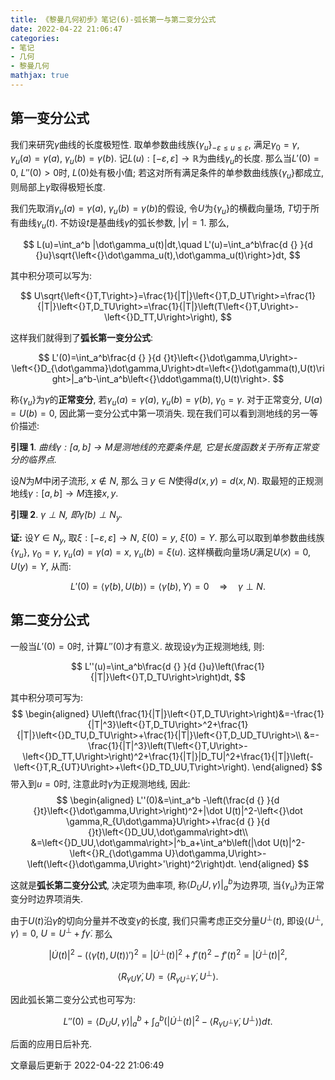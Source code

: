 ```yaml
---
title: 《黎曼几何初步》笔记(6)-弧长第一与第二变分公式
date: 2022-04-22 21:06:47
categories: 
- 笔记
- 几何
- 黎曼几何
mathjax: true
---
```


第一变分公式
------------

我们来研究$\gamma$曲线的长度极短性.
取单参数曲线族$\{\gamma_u\}_{-\varepsilon\le u\le \varepsilon},$
满足$\gamma_0=\gamma,$ $\gamma_u(a)=\gamma(a),$ $\gamma_u(b)=\gamma(b).$
记$L(u):[-\varepsilon,\varepsilon]\rightarrow \mathbb{R}$为曲线$\gamma_u$的长度.
那么当$L'(0)=0,$ $L''(0)>0$时, $L(0)$处有极小值;
若这对所有满足条件的单参数曲线族$\{\gamma_u\}$都成立,
则局部上$\gamma$取得极短长度.

我们先取消$\gamma_u(a)=\gamma(a),$ $\gamma_u(b)=\gamma(b)$的假设,
令$U$为$\{\gamma_u\}$的横截向量场, $T$切于所有曲线$\gamma_u(t).$
不妨设$t$是基曲线$\gamma$的弧长参数, $|\dot\gamma|=1.$ 那么,



$$
L(u)=\int_a^b |\dot\gamma_u(t)|dt,\quad L'(u)=\int_a^b\frac{d {} }{d {}u}\sqrt{\left<{}\dot\gamma_u(t),\dot\gamma_u(t)\right>}dt,
$$



其中积分项可以写为:


$$
U\sqrt{\left<{}T,T\right>}=\frac{1}{|T|}\left<{}T,D_UT\right>=\frac{1}{|T|}\left<{}T,D_TU\right>=\frac{1}{|T|}\left(T\left<{}T,U\right>-\left<{}D_TT,U\right>\right),
$$



这样我们就得到了**弧长第一变分公式**:


$$
L'(0)=\int_a^b\frac{d {} }{d {}t}\left<{}\dot\gamma,U\right>-\left<{}D_{\dot\gamma}\dot\gamma,U\right>dt=\left<{}\dot\gamma(t),U(t)\right>|_a^b-\int_a^b\left<{}\ddot\gamma(t),U(t)\right>.
$$



称$\{\gamma_u\}$为$\gamma$的**正常变分**, 若$\gamma_u(a)=\gamma(a),$
$\gamma_u(b)=\gamma(b),$ $\gamma_0=\gamma.$ 对于正常变分, $U(a)=U(b)=0,$
因此第一变分公式中第一项消失. 现在我们可以看到测地线的另一等价描述:

**引理 1**. *曲线$\gamma:[a,b]\rightarrow M$是测地线的充要条件是, 它是长度函数关于所有正常变分的临界点.* 

设$N$为$M$中闭子流形, $x\notin N,$
那么$\,\exists\,y\in N$使得$d(x,y)=d(x,N).$
取最短的正规测地线$\gamma:[a,b]\rightarrow M$连接$x,y.$

**引理 2**. *$\gamma\perp N,$ 即$\dot\gamma(b)\perp N_y.$* 

**证:** 设$Y\in N_y,$ 取$\xi:[-\varepsilon,\varepsilon]\rightarrow N,$
$\xi(0)=y,$ $\dot\xi(0)=Y.$ 那么可以取到单参数曲线族$\{\gamma_u\},$
$\gamma_0=\gamma,$ $\gamma_u(a)=\gamma(a)=x,$ $\gamma_u(b)=\xi(u).$
这样横截向量场$U$满足$U(x)=0,$ $U(y)=Y,$ 从而:


$$
L'(0)=\left<{}\dot\gamma(b),U(b)\right>=\left<{}\dot\gamma(b),Y\right>=0 \quad \Rightarrow \quad \gamma\perp N.
$$



第二变分公式
------------

一般当$L'(0)=0$时, 计算$L''(0)$才有意义. 故现设$\gamma$为正规测地线, 则:


$$
L''(u)=\int_a^b\frac{d {} }{d {}u}\left(\frac{1}{|T|}\left<{}T,D_TU\right>\right)dt,
$$


其中积分项可写为: 
$$
\begin{aligned}
 U\left(\frac{1}{|T|}\left<{}T,D_TU\right>\right)&=-\frac{1}{|T|^3}\left<{}T,D_TU\right>^2+\frac{1}{|T|}\left<{}D_TU,D_TU\right>+\frac{1}{|T|}\left<{}T,D_UD_TU\right>\\
 &=-\frac{1}{|T|^3}\left(T\left<{}T,U\right>-\left<{}D_TT,U\right>\right)^2+\frac{1}{|T|}|D_TU|^2+\frac{1}{|T|}\left(-\left<{}T,R_{UT}U\right>+\left<{}D_TD_UU,T\right>\right).
 \end{aligned}
$$
 带入到$u=0$时, 注意此时$\gamma$为正规测地线,
因此: 
$$
\begin{aligned}
 L''(0)&=\int_a^b -\left(\frac{d {} }{d {}t}\left<{}\dot\gamma,U\right>\right)^2+|\dot U(t)|^2-\left<{}\dot \gamma,R_{U\dot\gamma}U\right>+\frac{d {} }{d {}t}\left<{}D_UU,\dot\gamma\right>dt\\
 &=\left<{}D_UU,\dot\gamma\right>|^b_a+\int_a^b\left(|\dot U(t)|^2-\left<{}R_{\dot\gamma U}\dot\gamma,U\right>-\left(\left<{}\dot\gamma,U\right>'\right)^2\right)dt.
 \end{aligned}
$$

这就是**弧长第二变分公式**, 决定项为曲率项,
称$\left<{}D_UU,\dot\gamma\right>|^b_a$为边界项,
当$\{\gamma_u\}$为正常变分时边界项消失.

由于$U(t)$沿$\dot\gamma$的切向分量并不改变$\gamma$的长度,
我们只需考虑正交分量$U^\perp(t),$
即设$\left<{}U^\perp,\dot\gamma\right>=0,$ $U=U^\perp+f\dot\gamma.$ 那么


$$
|\dot U(t)|^2-\left(\left<{}\dot\gamma(t),U(t)\right>'\right)^2=|\dot U^\perp (t)|^2+f'(t)^2-f'(t)^2=|\dot U^\perp(t)|^2,
$$




$$
\left<{}R_{\dot\gamma U}\dot\gamma,U\right>=\left<{}R_{\dot\gamma U^\perp}\dot\gamma, U^\perp\right>.
$$



因此弧长第二变分公式也可写为:


$$
L''(0)=\left<{}D_UU,\dot\gamma\right>|^b_a+\int_a^b \left(|\dot U^\perp(t)|^2-\left<{}R_{\dot\gamma U^\perp}\dot\gamma,U^\perp\right>\right)dt.
$$



后面的应用日后补充.

文章最后更新于 2022-04-22 21:06:49 
